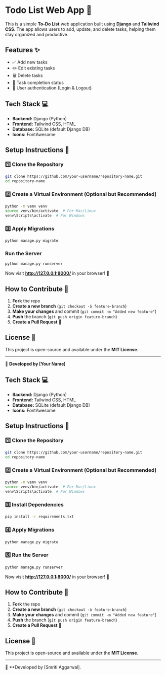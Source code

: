 
# Todo List Web App 📝

This is a simple **To-Do List** web application built using **Django** and **Tailwind CSS**. The app allows users to add, update, and delete tasks, helping them stay organized and productive.

## Features ✨
- ✅ Add new tasks
- ✏️ Edit existing tasks
- 🗑️ Delete tasks
- 📌 Task completion status
- 🔐 User authentication (Login & Logout)

## Tech Stack 💻
- **Backend:** Django (Python)
- **Frontend:** Tailwind CSS, HTML
- **Database:** SQLite (default Django DB)
- **Icons:** FontAwesome

## Setup Instructions 🚀

### 1️⃣ Clone the Repository
```bash
git clone https://github.com/your-username/repository-name.git
cd repository-name
```

### 2️⃣ Create a Virtual Environment (Optional but Recommended)
```bash
python -m venv venv
source venv/bin/activate  # For Mac/Linux
venv\Scripts\activate  # For Windows
```

### 3️⃣ Apply Migrations
```bash
python manage.py migrate
```

### Run the Server
```bash
python manage.py runserver
```
Now visit **http://127.0.0.1:8000/** in your browser! 🎉

## How to Contribute 🤝
1. **Fork** the repo
2. **Create a new branch** (`git checkout -b feature-branch`)
3. **Make your changes** and commit (`git commit -m "Added new feature"`)
4. **Push** the branch (`git push origin feature-branch`)
5. **Create a Pull Request** 🚀

## License 📜
This project is open-source and available under the **MIT License**.

---
🔗 **Developed by [Your Name]**

## Tech Stack 💻
- **Backend:** Django (Python)
- **Frontend:** Tailwind CSS, HTML
- **Database:** SQLite (default Django DB)
- **Icons:** FontAwesome

## Setup Instructions 🚀

### 1️⃣ Clone the Repository
```bash
git clone https://github.com/your-username/repository-name.git
cd repository-name
```

### 2️⃣ Create a Virtual Environment (Optional but Recommended)
```bash
python -m venv venv
source venv/bin/activate  # For Mac/Linux
venv\Scripts\activate  # For Windows
```

### 3️⃣ Install Dependencies
```bash
pip install -r requirements.txt
```

### 4️⃣ Apply Migrations
```bash
python manage.py migrate
```

### 5️⃣ Run the Server
```bash
python manage.py runserver
```
Now visit **http://127.0.0.1:8000/** in your browser! 🎉

## How to Contribute 🤝
1. **Fork** the repo
2. **Create a new branch** (`git checkout -b feature-branch`)
3. **Make your changes** and commit (`git commit -m "Added new feature"`)
4. **Push** the branch (`git push origin feature-branch`)
5. **Create a Pull Request** 🚀

## License 📜
This project is open-source and available under the **MIT License**.

---
🔗 **Developed by [Smriti Aggarwal].
